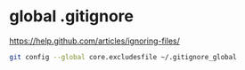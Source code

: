 # global .gitignore
https://help.github.com/articles/ignoring-files/
```sh
git config --global core.excludesfile ~/.gitignore_global
```